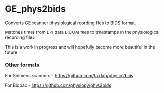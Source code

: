 # GE_phys2bids

Converts GE scanner physiological rcording files to BIDS format.

Matches times from EPI data DICOM files to timestamps in the physiological
recording files.  

This is a work in progress and will hopefully become more beautiful in the future.

### Other formats
For Siemens scanners - https://github.com/tarrlab/physio2bids

For Biopac - https://github.com/physiopy/phys2bids
